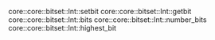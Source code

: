 core::core::bitset::Int::setbit
core::core::bitset::Int::getbit
core::core::bitset::Int::bits
core::core::bitset::Int::number_bits
core::core::bitset::Int::highest_bit